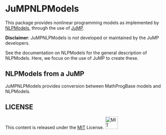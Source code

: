 # JuMPNLPModels

This package provides nonlinear programming models as implemented by
[NLPModels](https://github.com/JuliaSmoothOptimizers/NLPModels.jl), through the use of
[JuMP](https://github.com/JuliaOpt/JuMP.jl).

**Disclaimer**: JuMPNLPModels is *not* developed or maintained by the JuMP developers.

See the documentation on NLPModels for the general description of NLPModels. Here, we
focus on the use of JuMP to create these.

## NLPModels from a JuMP

JuMPNLPModels provides conversion between MathProgBase models and NLPModels.

## LICENSE

This content is released under the [MIT](http://opensource.org/licenses/MIT) License.
<a rel="license" href="http://opensource.org/licenses/MIT">
<img alt="MIT license" height="40" src="http://upload.wikimedia.org/wikipedia/commons/c/c3/License_icon-mit.svg" /></a>

